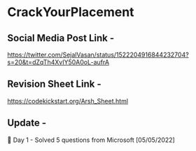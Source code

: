 # CrackYourPlacement

## Social Media Post Link -
https://twitter.com/SejalVasan/status/1522204916844232704?s=20&t=dZqTh4XvIY50A0oL-aufrA


## Revision Sheet Link -
https://codekickstart.org/Arsh_Sheet.html

## Update -
🎯 Day 1 - Solved 5 questions from Microsoft [05/05/2022]
